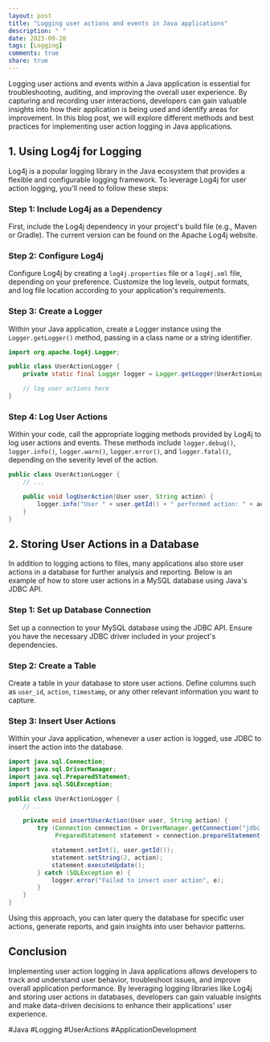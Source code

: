 ```yaml
---
layout: post
title: "Logging user actions and events in Java applications"
description: " "
date: 2023-09-20
tags: [Logging]
comments: true
share: true
---
```


Logging user actions and events within a Java application is essential for troubleshooting, auditing, and improving the overall user experience. By capturing and recording user interactions, developers can gain valuable insights into how their application is being used and identify areas for improvement. In this blog post, we will explore different methods and best practices for implementing user action logging in Java applications.

## 1. Using Log4j for Logging

Log4j is a popular logging library in the Java ecosystem that provides a flexible and configurable logging framework. To leverage Log4j for user action logging, you'll need to follow these steps:

### Step 1: Include Log4j as a Dependency

First, include the Log4j dependency in your project's build file (e.g., Maven or Gradle). The current version can be found on the Apache Log4j website.

### Step 2: Configure Log4j

Configure Log4j by creating a `log4j.properties` file or a `log4j.xml` file, depending on your preference. Customize the log levels, output formats, and log file location according to your application's requirements.

### Step 3: Create a Logger

Within your Java application, create a Logger instance using the `Logger.getLogger()` method, passing in a class name or a string identifier.

```java
import org.apache.log4j.Logger;

public class UserActionLogger {
    private static final Logger logger = Logger.getLogger(UserActionLogger.class);

    // log user actions here
}
```

### Step 4: Log User Actions

Within your code, call the appropriate logging methods provided by Log4j to log user actions and events. These methods include `logger.debug()`, `logger.info()`, `logger.warn()`, `logger.error()`, and `logger.fatal()`, depending on the severity level of the action.

```java
public class UserActionLogger {
    // ...

    public void logUserAction(User user, String action) {
        logger.info("User " + user.getId() + " performed action: " + action);
    }
}
```

## 2. Storing User Actions in a Database

In addition to logging actions to files, many applications also store user actions in a database for further analysis and reporting. Below is an example of how to store user actions in a MySQL database using Java's JDBC API.

### Step 1: Set up Database Connection

Set up a connection to your MySQL database using the JDBC API. Ensure you have the necessary JDBC driver included in your project's dependencies.

### Step 2: Create a Table

Create a table in your database to store user actions. Define columns such as `user_id`, `action`, `timestamp`, or any other relevant information you want to capture.

### Step 3: Insert User Actions

Within your Java application, whenever a user action is logged, use JDBC to insert the action into the database.

```java
import java.sql.Connection;
import java.sql.DriverManager;
import java.sql.PreparedStatement;
import java.sql.SQLException;

public class UserActionLogger {
    // ...

    private void insertUserAction(User user, String action) {
        try (Connection connection = DriverManager.getConnection("jdbc:mysql://localhost:3306/mydatabase", "username", "password");
             PreparedStatement statement = connection.prepareStatement("INSERT INTO user_actions (user_id, action) VALUES (?, ?)")) {

            statement.setInt(1, user.getId());
            statement.setString(2, action);
            statement.executeUpdate();
        } catch (SQLException e) {
            logger.error("Failed to insert user action", e);
        }
    }
}
```

Using this approach, you can later query the database for specific user actions, generate reports, and gain insights into user behavior patterns.

## Conclusion

Implementing user action logging in Java applications allows developers to track and understand user behavior, troubleshoot issues, and improve overall application performance. By leveraging logging libraries like Log4j and storing user actions in databases, developers can gain valuable insights and make data-driven decisions to enhance their applications' user experience.

#Java #Logging #UserActions #ApplicationDevelopment